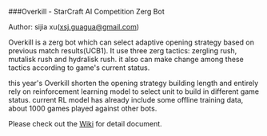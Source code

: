 
###Overkill - StarCraft AI Competition Zerg Bot

Author: sijia xu(xsj.guagua@gmail.com)

Overkill is a zerg bot which can select adaptive opening strategy based on previous match results(UCB1).
It use three zerg tactics: zergling rush, mutalisk rush and hydralisk rush. it also can make change among these tactics according to game's current status.

this year's Overkill shorten the opening strategy building length and entirely rely on reinforcement learning model to select unit to build in different game status.
current RL model has already include some offline training data, about 1000 games played against other bots.

Please check out the [Wiki](https://github.com/sijiaxu/Overkill/wiki) for detail document.


